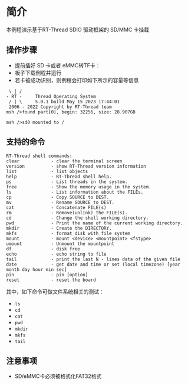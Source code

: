 # 简介

本例程演示基于RT-Thread SDIO 驱动框架的 SD/MMC 卡挂载

## 操作步骤

- 提前插好 SD 卡或者 eMMC转TF卡：
- 板子下载例程并运行
- 若卡被成功识别，则例程会打印如下所示的容量等信息

```console
 \ | /
- RT -     Thread Operating System
 / | \     5.0.1 build May 15 2023 17:44:01
 2006 - 2022 Copyright by RT-Thread team
msh />found part[0], begin: 32256, size: 28.907GB

msh />sd0 mounted to /

```

## 支持的命令

```console
RT-Thread shell commands:
clear            - clear the terminal screen
version          - show RT-Thread version information
list             - list objects
help             - RT-Thread shell help.
ps               - List threads in the system.
free             - Show the memory usage in the system.
ls               - List information about the FILEs.
cp               - Copy SOURCE to DEST.
mv               - Rename SOURCE to DEST.
cat              - Concatenate FILE(s)
rm               - Remove(unlink) the FILE(s).
cd               - Change the shell working directory.
pwd              - Print the name of the current working directory.
mkdir            - Create the DIRECTORY.
mkfs             - format disk with file system
mount            - mount <device> <mountpoint> <fstype>
umount           - Unmount the mountpoint
df               - disk free
echo             - echo string to file
tail             - print the last N - lines data of the given file
date             - get date and time or set (local timezone) [year month day hour min sec]
pin              - pin [option]
reset            - reset the board
```

其中，如下命令可做文件系统相关的测试：

- `ls`
- `cd`
- `cat`
- `pwd`
- `mkdir`
- `mkfs`
- `tail`

## 注意事项

- SD/eMMC卡必须被格式化FAT32格式
